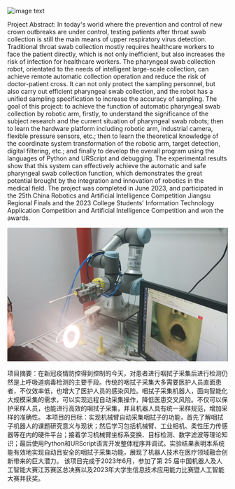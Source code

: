 ![image text](https://raw.githubusercontent.com/RobbinChau/SwabRobot/master/template.ico)

Project Abstract: In today's world where the prevention and control of new crown outbreaks are under control, testing patients after throat swab collection is still the main means of upper respiratory virus detection. Traditional throat swab collection mostly requires healthcare workers to face the patient directly, which is not only inefficient, but also increases the risk of infection for healthcare workers. The pharyngeal swab collection robot, orientated to the needs of intelligent large-scale collection, can achieve remote automatic collection operation and reduce the risk of doctor-patient cross. It can not only protect the sampling personnel, but also carry out efficient pharyngeal swab collection, and the robot has a unified sampling specification to increase the accuracy of sampling.
The goal of this project: to achieve the function of automatic pharyngeal swab collection by robotic arm, firstly, to understand the significance of the subject research and the current situation of pharyngeal swab robots; then to learn the hardware platform including robotic arm, industrial camera, flexible pressure sensors, etc.; then to learn the theoretical knowledge of the coordinate system transformation of the robotic arm, target detection, digital filtering, etc.; and finally to develop the overall program using the languages of Python and URScript and debugging. The experimental results show that this system can effectively achieve the automatic and safe pharyngeal swab collection function, which demonstrates the great potential brought by the integration and innovation of robotics in the medical field.
The project was completed in June 2023, and participated in the 25th China Robotics and Artificial Intelligence Competition Jiangsu Regional Finals and the 2023 College Students' Information Technology Application Competition and Artificial Intelligence Competition and won the awards.

![image text](https://github.com/RobbinChau/SwabRobot/blob/8c5058eba88379ae51d12a9a1dffccd58f7cce9a/pic01.png)

项目摘要：在新冠疫情防控得到控制的今天，对患者进行咽拭子采集后进行检测仍然是上呼吸道病毒检测的主要手段。传统的咽拭子采集大多需要医护人员直面患者，不仅效率低，也增大了医护人员的感染风险。咽拭子采集机器人，面向智能化大规模采集的需求，可以实现远程自动采集操作，降低医患交叉风险。不仅可以保护采样人员，也能进行高效的咽拭子采集，并且机器人具有统一采样规范，增加采样的准确性。
本项目的目标：实现机械臂自动采集咽拭子的功能，首先了解咽拭子机器人的课题研究意义与现状；然后学习包括机械臂、工业相机、柔性压力传感器等在内的硬件平台；接着学习机械臂坐标系变换、目标检测、数字滤波等理论知识；最后使用Python和URScript语言开发整体程序并调试。实验结果表明本系统能有效地实现自动且安全的咽拭子采集功能，展现了机器人技术在医疗领域融合创新带来的巨大潜力。
该项目完成于2023年6月，参加了第 25 届中国机器人及人工智能大赛江苏赛区总决赛以及2023年大学生信息技术应用能力比赛暨人工智能大赛并获奖。

